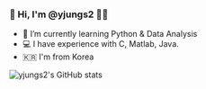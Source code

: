 ### 👋 Hi, I'm @yjungs2 👩‍💻
- 🌱 I’m currently learning Python & Data Analysis
- 💻 I have experience with C, Matlab, Java.
- 🇰🇷 I'm from Korea

![yjungs2's GitHub stats](https://github-readme-stats.vercel.app/api?username=yjungs2&show_icons=true&theme=radical)

<!--
**yjungs2/yjungs2** is a ✨ _special_ ✨ repository because its `README.md` (this file) appears on your GitHub profile.

Here are some ideas to get you started:

- 🔭 I’m currently working on ...
- 🌱 I’m currently learning ...
- 👯 I’m looking to collaborate on ...
- 🤔 I’m looking for help with ...
- 💬 Ask me about ...
- 📫 How to reach me: ...
- 😄 Pronouns: ...
- ⚡ Fun fact: ...
-->
